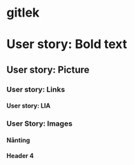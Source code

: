 # gitlek

# User story: Bold text
## User story: Picture
### User story: Links
#### User story: LIA
### User Story: Images
#### Nånting
#### Header 4
